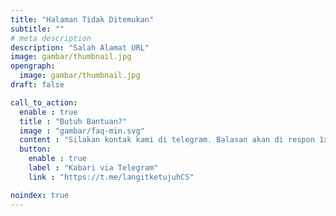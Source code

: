 ```yaml
---
title: "Halaman Tidak Ditemukan"
subtitle: ""
# meta description
description: "Salah Alamat URL"
image: gambar/thumbnail.jpg
opengraph:
  image: gambar/thumbnail.jpg
draft: false

call_to_action:
  enable : true
  title : "Butuh Bantuan?"
  image : "gambar/faq-min.svg"
  content : "Silakan kontak kami di telegram. Balasan akan di respon 1x3 jam."
  button:
    enable : true
    label : "Kabari via Telegram"
    link : "https://t.me/langitketujuhCS"

noindex: true
---
```

